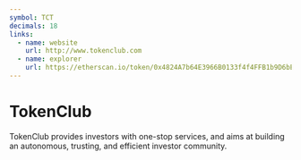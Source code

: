 ```yaml
---
symbol: TCT
decimals: 18
links:
  - name: website
    url: http://www.tokenclub.com
  - name: explorer
    url: https://etherscan.io/token/0x4824A7b64E3966B0133f4f4FFB1b9D6bEb75FFF7
---
```


# TokenClub

TokenClub provides investors with one-stop services, and aims at building an autonomous, trusting, and efficient investor community.
